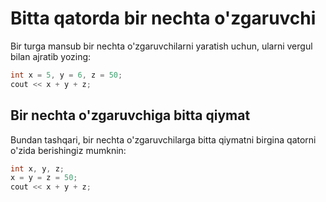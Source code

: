 # Bitta qatorda bir nechta o'zgaruvchi

Bir turga mansub bir nechta o'zgaruvchilarni yaratish uchun, ularni vergul bilan ajratib yozing:

```cpp
int x = 5, y = 6, z = 50;
cout << x + y + z;
```

## Bir nechta o'zgaruvchiga bitta qiymat

Bundan tashqari, bir nechta o'zgaruvchilarga bitta qiymatni birgina qatorni o'zida berishingiz mumknin:

```cpp
int x, y, z;
x = y = z = 50;
cout << x + y + z;
```

